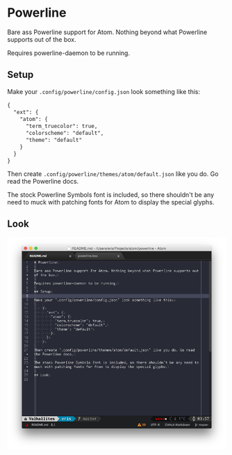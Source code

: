 # Powerline

Bare ass Powerline support for Atom. Nothing beyond what Powerline supports out of the box.

Requires powerline-daemon to be running.

## Setup

Make your `.config/powerline/config.json` look something like this:

    {
      "ext": {
        "atom": {
          "term_truecolor": true,
          "colorscheme": "default",
          "theme": "default"
        }
      }
    }

Then create `.config/powerline/themes/atom/default.json` like you do. Go read the Powerline docs.

The stock Powerline Symbols font is included, so there shouldn't be any need to muck with patching fonts for Atom to display the special glyphs.

## Look

![screenshot](docs/screenshot.png)

